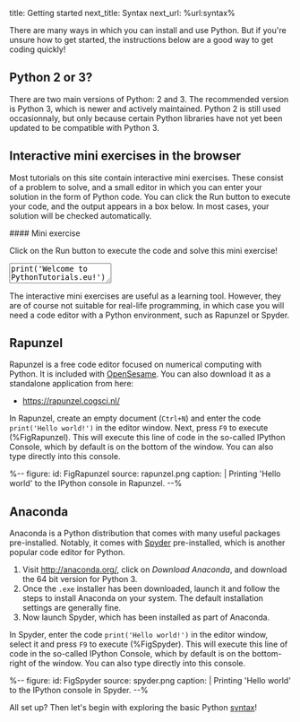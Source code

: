 title: Getting started
next_title: Syntax
next_url: %url:syntax%


There are many ways in which you can install and use Python. But if you're unsure how to get started, the instructions below are a good way to get coding quickly!


## Python 2 or 3?

There are two main versions of Python: 2 and 3. The recommended version is Python 3, which is newer and actively maintained. Python 2 is still used occasionnaly, but only because certain Python libraries have not yet been updated to be compatible with Python 3.


## Interactive mini exercises in the browser

Most tutorials on this site contain interactive mini exercises. These consist of a problem to solve, and a small editor in which you can enter your solution in the form of Python code. You can click the Run button to execute your code, and the output appears in a box below. In most cases, your solution will be checked automatically.

<div class="exercise" id="exercise_print" markdown="1">
#### Mini exercise

Click on the Run button to execute the code and solve this mini exercise!

<textarea class="code">
print('Welcome to PythonTutorials.eu!')
</textarea>
<div hidden class="solution_output">Welcome to PythonTutorials.eu!</div>
</div>

The interactive mini exercises are useful as a learning tool. However, they are of course not suitable for real-life programming, in which case you will need a code editor with a Python environment, such as Rapunzel or Spyder.


## Rapunzel

Rapunzel is a free code editor focused on numerical computing with Python. It is included with [OpenSesame](https://osdoc.cogsci.nl/). You can also download it as a standalone application from here:

- <https://rapunzel.cogsci.nl/>

In Rapunzel, create an empty document (`Ctrl+N`) and enter the code `print('Hello world!')` in the editor window. Next, press `F9` to execute (%FigRapunzel). This will execute this line of code in the so-called IPython Console, which by default is on the bottom of the window. You can also type directly into this console.



%--
figure:
 id: FigRapunzel
 source: rapunzel.png
 caption: |
  Printing 'Hello world' to the IPython console in Rapunzel.
--%



## Anaconda

Anaconda is a Python distribution that comes with many useful packages pre-installed. Notably, it comes with [Spyder](https://www.spyder-ide.org/) pre-installed, which is another popular code editor for Python.

1. Visit <http://anaconda.org/>, click on *Download Anaconda*, and download the 64 bit version for Python 3.
2. Once the `.exe` installer has been downloaded, launch it and follow the steps to install Anaconda on your system. The default installation settings are generally fine.
3. Now launch Spyder, which has been installed as part of Anaconda.

In Spyder, enter the code `print('Hello world!')` in the editor window, select it and press `F9` to execute (%FigSpyder). This will execute this line of code in the so-called IPython Console, which by default is on the bottom-right of the window. You can also type directly into this console.

%--
figure:
 id: FigSpyder
 source: spyder.png
 caption: |
  Printing 'Hello world' to the IPython console in Spyder.
--%


All set up? Then let's begin with exploring the basic Python [syntax](%url:syntax%)!
